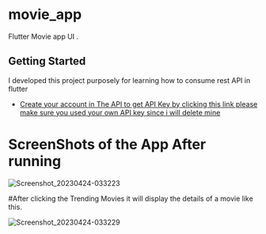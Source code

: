 # movie_app

Flutter Movie app UI .

## Getting Started

I developed this project  purposely for learning  how to  consume rest API in flutter

- [Create your account in The API to get API Key by clicking this link please make sure you used your own API key  since i will delete mine ](https://developers.themoviedb.org/3/getting-started/introduction)
# ScreenShots of the App After running

![Screenshot_20230424-033223](https://user-images.githubusercontent.com/61239366/233876015-41bb708b-afca-4480-99c0-f5f33e4155bf.jpg)

#After clicking the Trending Movies it will display the details of a movie like this.

![Screenshot_20230424-033229](https://user-images.githubusercontent.com/61239366/233876024-ee5eb3e1-00b3-40af-ab0c-765be99f1bd1.jpg)
